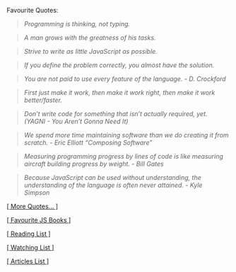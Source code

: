Favourite Quotes:

> _Programming is thinking, not typing._

> _A man grows with the greatness of his tasks._

> _Strive to write as little JavaScript as possible._

> _If you define the problem correctly, you almost have the solution._

> _You are not paid to use every feature of the language. - D. Crockford_

> _First just make it work, then make it work right, then make it work better/faster._

> _Don’t write code for something that isn’t actually required, yet. (YAGNI - You Aren’t Gonna Need It)_

> _We spend more time maintaining software than we do creating it from scratch. - Eric Elliott “Composing Software”_

> _Measuring programming progress by lines of code is like measuring aircraft building progress by weight. - Bill Gates_

> _Because JavaScript can be used without understanding, the understanding of the language is often never attained. - Kyle Simpson_

[[ More Quotes... ]](https://github.com/stepanenko/stepanenko/blob/master/quotes.md)

[[ Favourite JS Books ]](https://github.com/stepanenko/javascript-info#favourite-js-books)

[[ Reading List ]](https://github.com/stepanenko/stepanenko/blob/master/READING.md)

[[ Watching List ]](https://github.com/stepanenko/stepanenko/blob/master/WATCHING.md)

[[ Articles List ]](https://github.com/stepanenko/stepanenko/blob/master/ARTICLES.md)
